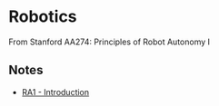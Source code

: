 # Robotics

From Stanford AA274: Principles of Robot Autonomy I

## Notes

* [RA1 - Introduction](./introduction)
